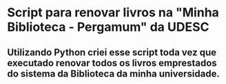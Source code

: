 # Script para renovar livros na "Minha Biblioteca - Pergamum" da UDESC
## Utilizando Python criei esse script toda vez que executado renovar todos os livros emprestados do sistema da Biblioteca da minha universidade.
